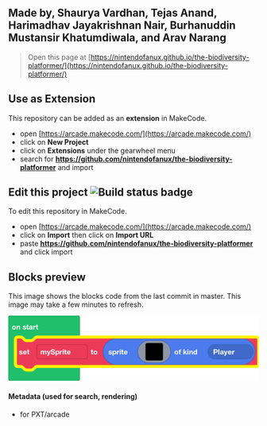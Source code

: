  

## Made by, Shaurya Vardhan, Tejas Anand, Harimadhav Jayakrishnan Nair, Burhanuddin Mustansir Khatumdiwala, and Arav  Narang


> Open this page at [https://nintendofanux.github.io/the-biodiversity-platformer/](https://nintendofanux.github.io/the-biodiversity-platformer/)

## Use as Extension

This repository can be added as an **extension** in MakeCode.

* open [https://arcade.makecode.com/](https://arcade.makecode.com/)
* click on **New Project**
* click on **Extensions** under the gearwheel menu
* search for **https://github.com/nintendofanux/the-biodiversity-platformer** and import

## Edit this project ![Build status badge](https://github.com/nintendofanux/the-biodiversity-platformer/workflows/MakeCode/badge.svg)

To edit this repository in MakeCode.

* open [https://arcade.makecode.com/](https://arcade.makecode.com/)
* click on **Import** then click on **Import URL**
* paste **https://github.com/nintendofanux/the-biodiversity-platformer** and click import

## Blocks preview

This image shows the blocks code from the last commit in master.
This image may take a few minutes to refresh.

![A rendered view of the blocks](https://github.com/nintendofanux/the-biodiversity-platformer/raw/master/.github/makecode/blocks.png)

#### Metadata (used for search, rendering)

* for PXT/arcade
<script src="https://makecode.com/gh-pages-embed.js"></script><script>makeCodeRender("{{ site.makecode.home_url }}", "{{ site.github.owner_name }}/{{ site.github.repository_name }}");</script>
